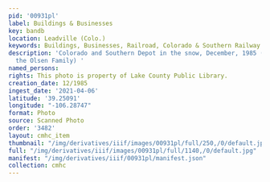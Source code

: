 ```yaml
---
pid: '00931pl'
label: Buildings & Businesses
key: bandb
location: Leadville (Colo.)
keywords: Buildings, Businesses, Railroad, Colorado & Southern Railway
description: 'Colorado and Southern Depot in the snow, December, 1985 (Donated by
  the Olsen Family) '
named_persons: 
rights: This photo is property of Lake County Public Library.
creation_date: 12/1985
ingest_date: '2021-04-06'
latitude: '39.25091'
longitude: "-106.28747"
format: Photo
source: Scanned Photo
order: '3482'
layout: cmhc_item
thumbnail: "/img/derivatives/iiif/images/00931pl/full/250,/0/default.jpg"
full: "/img/derivatives/iiif/images/00931pl/full/1140,/0/default.jpg"
manifest: "/img/derivatives/iiif/00931pl/manifest.json"
collection: cmhc
---
```

